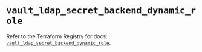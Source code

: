 # `vault_ldap_secret_backend_dynamic_role`

Refer to the Terraform Registry for docs: [`vault_ldap_secret_backend_dynamic_role`](https://registry.terraform.io/providers/hashicorp/vault/4.4.0/docs/resources/ldap_secret_backend_dynamic_role).
